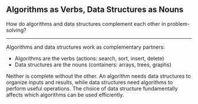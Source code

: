 ## Algorithms as Verbs, Data Structures as Nouns

How do algorithms and data structures complement each other in problem-solving?

---

Algorithms and data structures work as complementary partners:
- Algorithms are the verbs (actions: search, sort, insert, delete)
- Data structures are the nouns (containers: arrays, trees, graphs)

Neither is complete without the other. An algorithm needs data structures to organize inputs and results, while data structures need algorithms to perform useful operations. The choice of data structure fundamentally affects which algorithms can be used efficiently.

